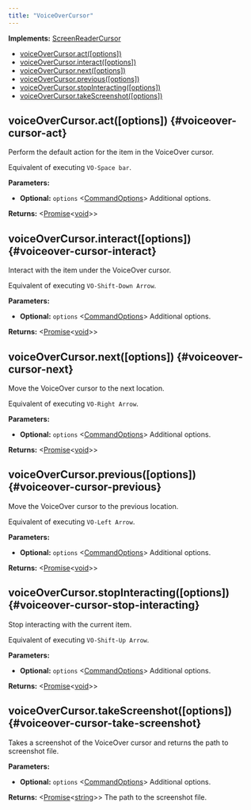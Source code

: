 ```yaml
---
title: "VoiceOverCursor"
---
```


**Implements:** [ScreenReaderCursor]

- [voiceOverCursor.act([options])](./class-voiceover-cursor#voiceover-cursor-act)
- [voiceOverCursor.interact([options])](./class-voiceover-cursor#voiceover-cursor-interact)
- [voiceOverCursor.next([options])](./class-voiceover-cursor#voiceover-cursor-next)
- [voiceOverCursor.previous([options])](./class-voiceover-cursor#voiceover-cursor-previous)
- [voiceOverCursor.stopInteracting([options])](./class-voiceover-cursor#voiceover-cursor-stop-interacting)
- [voiceOverCursor.takeScreenshot([options])](./class-voiceover-cursor#voiceover-cursor-take-screenshot)

## voiceOverCursor.act([options]) {#voiceover-cursor-act}

Perform the default action for the item in the VoiceOver cursor.

Equivalent of executing `VO-Space bar`.

**Parameters:**

- **Optional:** `options` &#60;[CommandOptions]&#62; Additional options.

**Returns:** &#60;[Promise]<[void]>&#62;

## voiceOverCursor.interact([options]) {#voiceover-cursor-interact}

Interact with the item under the VoiceOver cursor.

Equivalent of executing `VO-Shift-Down Arrow`.

**Parameters:**

- **Optional:** `options` &#60;[CommandOptions]&#62; Additional options.

**Returns:** &#60;[Promise]<[void]>&#62;

## voiceOverCursor.next([options]) {#voiceover-cursor-next}

Move the VoiceOver cursor to the next location.

Equivalent of executing `VO-Right Arrow`.

**Parameters:**

- **Optional:** `options` &#60;[CommandOptions]&#62; Additional options.

**Returns:** &#60;[Promise]<[void]>&#62;

## voiceOverCursor.previous([options]) {#voiceover-cursor-previous}

Move the VoiceOver cursor to the previous location.

Equivalent of executing `VO-Left Arrow`.

**Parameters:**

- **Optional:** `options` &#60;[CommandOptions]&#62; Additional options.

**Returns:** &#60;[Promise]<[void]>&#62;

## voiceOverCursor.stopInteracting([options]) {#voiceover-cursor-stop-interacting}

Stop interacting with the current item.

Equivalent of executing `VO-Shift-Up Arrow`.

**Parameters:**

- **Optional:** `options` &#60;[CommandOptions]&#62; Additional options.

**Returns:** &#60;[Promise]<[void]>&#62;

## voiceOverCursor.takeScreenshot([options]) {#voiceover-cursor-take-screenshot}

Takes a screenshot of the VoiceOver cursor and returns the path to screenshot file.

**Parameters:**

- **Optional:** `options` &#60;[CommandOptions]&#62; Additional options.

**Returns:** &#60;[Promise]<[string]>&#62; The path to the screenshot file.

[commandoptions]: ./class-command-options "CommandOptions"
[screenreadercursor]: ./class-screenreader-cursor "ScreenReaderCursor"
[promise]: https://developer.mozilla.org/en-US/docs/Web/JavaScript/Reference/Global_Objects/Promise "Promise"
[string]: https://developer.mozilla.org/en-US/docs/Web/JavaScript/Data_structures#String_type "string"
[void]: https://developer.mozilla.org/en-US/docs/Web/JavaScript/Reference/Global_Objects/undefined "void"
